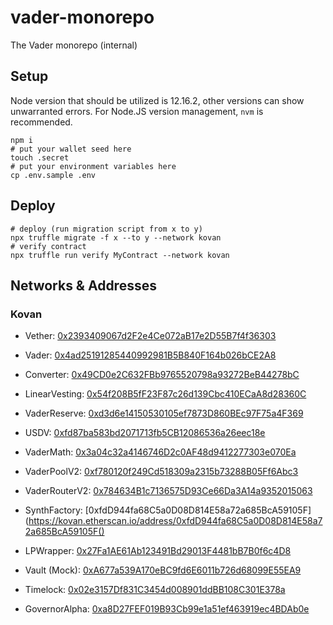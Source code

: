 # vader-monorepo

The Vader monorepo (internal)

## Setup

Node version that should be utilized is 12.16.2, other versions can show unwarranted errors. For Node.JS version management, `nvm` is recommended.

```shell
npm i
# put your wallet seed here
touch .secret
# put your environment variables here
cp .env.sample .env
```

## Deploy

```shell
# deploy (run migration script from x to y)
npx truffle migrate -f x --to y --network kovan
# verify contract
npx truffle run verify MyContract --network kovan
```

## Networks & Addresses

### Kovan

-   Vether: [0x2393409067d2F2e4Ce072aB17e2D55B7f4f36303](https://kovan.etherscan.io/address/0x2393409067d2F2e4Ce072aB17e2D55B7f4f36303s)
-   Vader: [0x4ad25191285440992981B5B840F164b026bCE2A8](https://kovan.etherscan.io/address/0x4ad25191285440992981B5B840F164b026bCE2A8)
-   Converter: [0x49CD0e2C632FBb9765520798a93272BeB44278bC](https://kovan.etherscan.io/address/0x49CD0e2C632FBb9765520798a93272BeB44278bC)
-   LinearVesting: [0x54f208B5fF23F87c26d139Cbc410ECaA8d28360C](https://kovan.etherscan.io/address/0x54f208B5fF23F87c26d139Cbc410ECaA8d28360C)
-   VaderReserve: [0xd3d6e14150530105ef7873D860BEc97F75a4F369](https://kovan.etherscan.io/address/0xd3d6e14150530105ef7873D860BEc97F75a4F369)
-   USDV: [0xfd87ba583bd2071713fb5CB12086536a26eec18e](https://kovan.etherscan.io/address/0xfd87ba583bd2071713fb5CB12086536a26eec18e)

-   VaderMath: [0x3a04c32a4146746D2c0AF48d9412277303e070Ea](https://kovan.etherscan.io/address/0x3a04c32a4146746D2c0AF48d9412277303e070Ea)
-   VaderPoolV2: [0xf780120f249Cd518309a2315b73288B05Ff6Abc3](https://kovan.etherscan.io/address/0xf780120f249Cd518309a2315b73288B05Ff6Abc3)
-   VaderRouterV2: [0x784634B1c7136575D93Ce66Da3A14a9352015063](https://kovan.etherscan.io/address/0x784634B1c7136575D93Ce66Da3A14a9352015063)
-   SynthFactory: [0xfdD944fa68C5a0D08D814E58a72a685BcA59105F](https://kovan.etherscan.io/address/0xfdD944fa68C5a0D08D814E58a72a685BcA59105F()
-   LPWrapper: [0x27Fa1AE61Ab123491Bd29013F4481bB7B0f6c4D8](https://kovan.etherscan.io/address/0x27Fa1AE61Ab123491Bd29013F4481bB7B0f6c4D8)

-   Vault (Mock): [0xA677a539A170eBC9fd6E6011b726d68099E55EA9](https://kovan.etherscan.io/address/0xA677a539A170eBC9fd6E6011b726d68099E55EA9)
-   Timelock: [0x02e3157Df831C3454d008901ddBB108C301E378a](https://kovan.etherscan.io/address/0x02e3157Df831C3454d008901ddBB108C301E378a)
-   GovernorAlpha: [0xa8D27FEF019B93Cb99e1a51ef463919ec4BDAb0e](https://kovan.etherscan.io/address/0xa8D27FEF019B93Cb99e1a51ef463919ec4BDAb0e)
